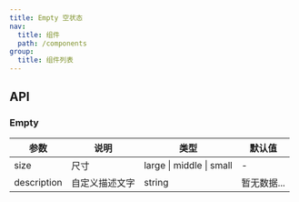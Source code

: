 ```yaml
---
title: Empty 空状态
nav:
  title: 组件
  path: /components
group:
  title: 组件列表
---
```


## API

### Empty

| 参数        | 说明           | 类型                     | 默认值      |
| ----------- | -------------- | ------------------------ | ----------- |
| size        | 尺寸           | large \| middle \| small | -           |
| description | 自定义描述文字 | string                   | 暂无数据... |

